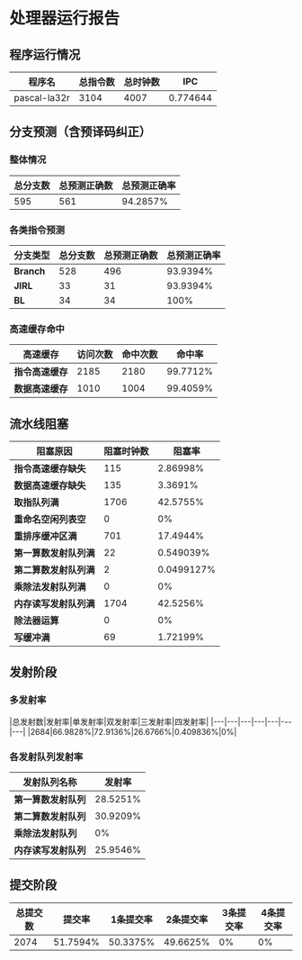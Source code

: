 # 处理器运行报告
## 程序运行情况
|程序名|总指令数|总时钟数|IPC|
|---|---|---|---|
|pascal-la32r|3104|4007|0.774644|

## 分支预测（含预译码纠正）
### 整体情况
|总分支数|总预测正确数|总预测正确率|
|---|---|---|
|595|561|94.2857%|

### 各类指令预测
|分支类型|总分支数|总预测正确数|总预测正确率|
|---|---|---|---|
|**Branch**| 528 | 496 | 93.9394%|
|**JIRL**| 33 | 31 | 93.9394%|
|**BL**| 34 | 34 | 100%|

### 高速缓存命中
|高速缓存|访问次数|命中次数|命中率|
|---|---|---|---|
|**指令高速缓存**| 2185 | 2180 | 99.7712%|
|**数据高速缓存**| 1010 | 1004 | 99.4059%|
## 流水线阻塞
|阻塞原因|阻塞时钟数|阻塞率|
|---|---|---|
|**指令高速缓存缺失**| 115 | 2.86998%|
|**数据高速缓存缺失**| 135 | 3.3691%|
|**取指队列满**| 1706 | 42.5755%|
|**重命名空闲列表空**|0 | 0%|
|**重排序缓冲区满**|701 | 17.4944%|
|**第一算数发射队列满**|22 | 0.549039%|
|**第二算数发射队列满**|2 | 0.0499127%|
|**乘除法发射队列满**|0 | 0%|
|**内存读写发射队列满**|1704 | 42.5256%|
|**除法器运算**|0 | 0%|
|**写缓冲满**|69 | 1.72199%|

## 发射阶段
### 多发射率
|总发射数|发射率|单发射率|双发射率|三发射率|四发射率|
|---|---|---|---|---|---|---|
|2684|66.9828%|72.9136%|26.6766%|0.409836%|0%|

### 各发射队列发射率
|发射队列名称|发射率|
|---|---|
|**第一算数发射队列**|28.5251%|
|**第二算数发射队列**|30.9209%|
|**乘除法发射队列**|0%|
|**内存读写发射队列**|25.9546%|

## 提交阶段
|总提交数|提交率|1条提交率|2条提交率|3条提交率|4条提交率|
|---|---|---|---|---|---|
|2074|51.7594%|50.3375%|49.6625%|0%|0%|
